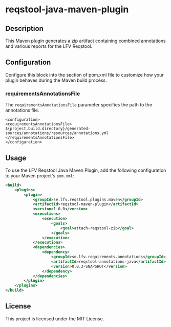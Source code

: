 # reqstool-java-maven-plugin

## Description

This Maven plugin generates a zip artifact containing combined annotations and various reports for the LFV Reqstool.

## Configuration

Configure this <configuration> block into the <build> section of  pom.xml file to customize how your plugin behaves during the Maven build process.

### requirementsAnnotationsFile

The `requirementsAnnotationsFile` parameter specifies the path to the annotations file.

```
<configuration>
<requirementsAnnotationsFile>
${project.build.directory}/generated-sources/annotations/resources/annotations.yml
</requirementsAnnotationsFile>
</configuration>

```
## Usage

To use the LFV Reqstool Java Maven Plugin, add the following configuration to your Maven project's `pom.xml`:

```xml
<build>
    <plugins>
        <plugin>
            <groupId>se.lfv.reqstool.plugins.maven</groupId>
            <artifactId>reqstool-maven-plugin</artifactId>
            <version>1.0.0</version>
            <executions>
                <execution>
                    <goals>
                        <goal>attach-reqstool-zip</goal>
                    </goals>
                </execution>
            </executions>
            <dependencies>
                <dependency>
                    <groupId>se.lfv.requirements.annotations</groupId>
                    <artifactId>reqstool-annotations-java</artifactId>
                    <version>0.0.3-SNAPSHOT</version>
                </dependency>
            </dependencies>            
        </plugin>
    </plugins>
</build>
```
## License

This project is licensed under the MIT License.

